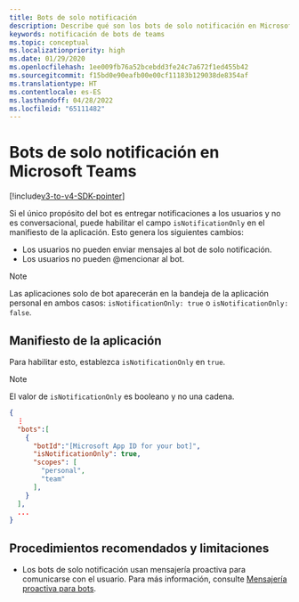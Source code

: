```yaml
---
title: Bots de solo notificación
description: Describe qué son los bots de solo notificación en Microsoft Teams
keywords: notificación de bots de teams
ms.topic: conceptual
ms.localizationpriority: high
ms.date: 01/29/2020
ms.openlocfilehash: 1ee009fb76a52bcebdd3fe24c7a672f1ed455b42
ms.sourcegitcommit: f15bd0e90eafb00e00cf11183b129038de8354af
ms.translationtype: HT
ms.contentlocale: es-ES
ms.lasthandoff: 04/28/2022
ms.locfileid: "65111482"
---
```

# <a name="notification-only-bots-in-microsoft-teams"></a>Bots de solo notificación en Microsoft Teams

[!include[v3-to-v4-SDK-pointer](~/includes/v3-to-v4-pointer-bots.md)]

Si el único propósito del bot es entregar notificaciones a los usuarios y no es conversacional, puede habilitar el campo `isNotificationOnly` en el manifiesto de la aplicación. Esto genera los siguientes cambios:

* Los usuarios no pueden enviar mensajes al bot de solo notificación.
* Los usuarios no pueden @mencionar al bot.

> [!NOTE]
> Las aplicaciones solo de bot aparecerán en la bandeja de la aplicación personal en ambos casos: `isNotificationOnly: true` o `isNotificationOnly: false`.

## <a name="app-manifest"></a>Manifiesto de la aplicación

Para habilitar esto, establezca `isNotificationOnly` en `true`.

> [!NOTE]
> El valor de `isNotificationOnly` es booleano y no una cadena.

```json
{
  ⋮
  "bots":[
    {
      "botId":"[Microsoft App ID for your bot]",
      "isNotificationOnly": true,
      "scopes": [
        "personal",
        "team"
      ],
    }
  ],
  ...
}
```

## <a name="best-practices-and-limitations"></a>Procedimientos recomendados y limitaciones

* Los bots de solo notificación usan mensajería proactiva para comunicarse con el usuario. Para más información, consulte [Mensajería proactiva para bots](~/resources/bot-v3/bot-conversations/bots-conv-proactive.md).
